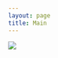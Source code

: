 ```yaml
---
layout: page
title: Main
---
```

![](https://www.aviationweather.gov/adds/data/progs/hpc_24_fcst.gif)

<div id="mainMap" style="height: 750px;"></div>
